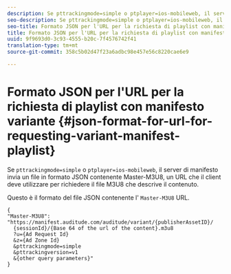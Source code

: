 ```yaml
---
description: Se pttrackingmode=simple o ptplayer=ios-mobileweb, il server di manifesto invia nuovamente un file in formato JSON contenente Master-M3U8, un URL che il client deve utilizzare per richiedere il file M3U8 che descrive il contenuto.
seo-description: Se pttrackingmode=simple o ptplayer=ios-mobileweb, il server di manifesto invia nuovamente un file in formato JSON contenente Master-M3U8, un URL che il client deve utilizzare per richiedere il file M3U8 che descrive il contenuto.
seo-title: Formato JSON per l'URL per la richiesta di playlist con manifesto variante
title: Formato JSON per l'URL per la richiesta di playlist con manifesto variante
uuid: 9f9693d0-3c93-4555-b20c-7f4576742f41
translation-type: tm+mt
source-git-commit: 358c5b02d47f23a6adbc98e457e56c8220cae6e9

---
```



# Formato JSON per l&#39;URL per la richiesta di playlist con manifesto variante {#json-format-for-url-for-requesting-variant-manifest-playlist}

Se `pttrackingmode=simple` o `ptplayer=ios-mobileweb`, il server di manifesto invia un file in formato JSON contenente Master-M3U8, un URL che il client deve utilizzare per richiedere il file M3U8 che descrive il contenuto.

Questo è il formato del file JSON contenente l&#39; `Master-M3U8` URL.

```
{
"Master-M3U8": "https://manifest.auditude.com/auditude/variant/{publisherAssetID}/
  {sessionId}/{Base 64 of the url of the content}.m3u8
  ?u={Ad Request Id}
  &z={Ad Zone Id}
  &pttrackingmode=simple
  &pttrackingversion=v1
  &{other query parameters}"
}
```
